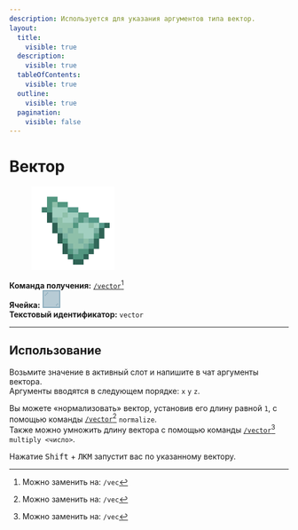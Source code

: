 ```yaml
---
description: Используется для указания аргументов типа вектор.
layout:
  title:
    visible: true
  description:
    visible: true
  tableOfContents:
    visible: true
  outline:
    visible: true
  pagination:
    visible: false
---
```


# Вектор

<figure><img src="../../../.gitbook/assets/prismarine_shard.png" alt="" width="150"><figcaption></figcaption></figure>

**Команда получения:** [`/vector`](#user-content-fn-1)[^1]\
**Ячейка:** <img src="../../../.gitbook/assets/cyan_stained_glass_pane.png" alt="" data-size="line">\
**Текстовый идентификатор:** `vector`

***

## Использование

Возьмите значение в активный слот и напишите в чат аргументы вектора.\
Аргументы вводятся в следующем порядке: `x` `y` `z`.

Вы можете «нормализовать» вектор, установив его длину равной `1`, с помощью команды [`/vector`](#user-content-fn-2)[^2] `normalize`.\
Также можно умножить длину вектора с помощью команды [`/vector`](#user-content-fn-3)[^3] `multiply <число>`.

Нажатие <kbd>Shift</kbd> + <kbd>ЛКМ</kbd> запустит вас по указанному вектору.

[^1]: Можно заменить на: `/vec`

[^2]: Можно заменить на: `/vec`

[^3]: Можно заменить на: `/vec`
